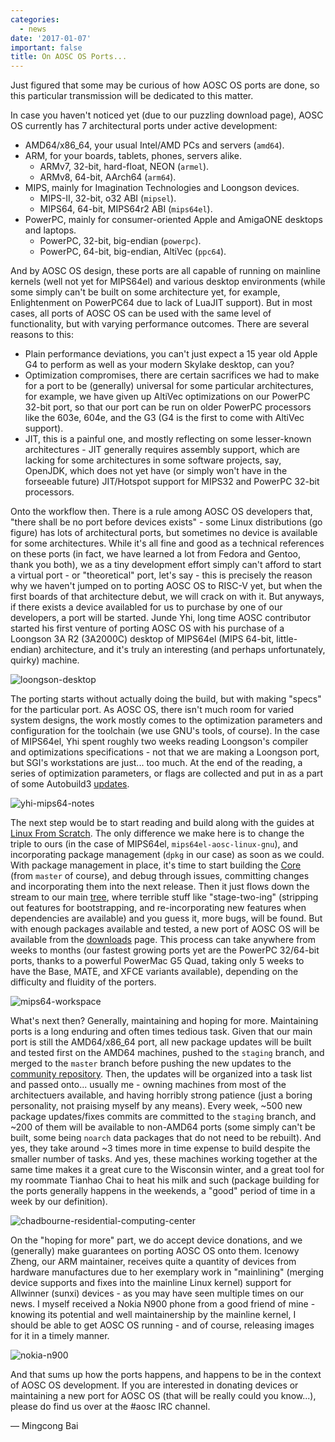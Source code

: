 ```yaml
---
categories:
  - news
date: '2017-01-07'
important: false
title: On AOSC OS Ports...
---
```



Just figured that some may be curious of how AOSC OS ports are done, so this
particular transmission will be dedicated to this matter.

In case you haven't noticed yet (due to our puzzling download page), AOSC OS
currently has 7 architectural ports under active development:

- AMD64/x86_64, your usual Intel/AMD PCs and servers (`amd64`).
- ARM, for your boards, tablets, phones, servers alike.
  - ARMv7, 32-bit, hard-float, NEON (`armel`).
  - ARMv8, 64-bit, AArch64 (`arm64`).
- MIPS, mainly for Imagination Technologies and Loongson devices.
  - MIPS-II, 32-bit, o32 ABI (`mipsel`).
  - MIPS64, 64-bit, MIPS64r2 ABI (`mips64el`).
- PowerPC, mainly for consumer-oriented Apple and AmigaONE desktops and laptops.
  - PowerPC, 32-bit, big-endian (`powerpc`).
  - PowerPC, 64-bit, big-endian, AltiVec (`ppc64`).

And by AOSC OS design, these ports are all capable of running on mainline
kernels (well not yet for MIPS64el) and various desktop environments (while
some simply can't be built on some architecture yet, for example, Enlightenment
on PowerPC64 due to lack of LuaJIT support). But in most cases, all ports of
AOSC OS can be used with the same level of functionality, but with varying
performance outcomes. There are several reasons to this:

- Plain performance deviations, you can't just expect a 15 year old Apple G4 to
  perform as well as your modern Skylake desktop, can you?
- Optimization compromises, there are certain sacrifices we had to make for a
  port to be (generally) universal for some particular architectures, for
  example, we have given up AltiVec optimizations on our PowerPC 32-bit port,
  so that our port can be run on older PowerPC processors like the 603e, 604e,
  and the G3 (G4 is the first to come with AltiVec support).
- JIT, this is a painful one, and mostly reflecting on some lesser-known
  architectures - JIT generally requires assembly support, which are lacking
  for some architectures in some software projects, say, OpenJDK, which does not
  yet have (or simply won't have in the forseeable future) JIT/Hotspot support
  for MIPS32 and PowerPC 32-bit processors.

Onto the workflow then. There is a rule among AOSC OS developers that, "there
shall be no port before devices exists" - some Linux distributions (go figure)
has lots of architectural ports, but sometimes no device is available for some
architectures. While it's all fine and good as a technical references on these
ports (in fact, we have learned a lot from Fedora and Gentoo, thank you both),
we as a tiny development effort simply can't afford to start a virtual port -
or "theoretical" port, let's say - this is precisely the reason why we haven't
jumped on to porting AOSC OS to RISC-V yet, but when the first boards of that
architecture debut, we will crack on with it. But anyways, if there exists a
device availabled for us to purchase by one of our developers, a port will be
started. Junde Yhi, long time AOSC contributor started his first venture of
porting AOSC OS with his purchase of a Loongson 3A R2 (3A2000C) desktop of
MIPS64el (MIPS 64-bit, little-endian) architecture, and it's truly an
interesting (and perhaps unfortunately, quirky) machine.

![loongson-desktop](/assets/i/news/mips64-buildbot.jpg)

The porting starts without actually doing the build, but with making "specs" for
the particular port. As AOSC OS, there isn't much room for varied system
designs, the work mostly comes to the optimization parameters and configuration
for the toolchain (we use GNU's tools, of course). In the case of MIPS64el,
Yhi spent roughly two weeks reading Loongson's compiler and optimizations
specifications - not that we are making a Loongson port, but SGI's workstations
are just... too much. At the end of the reading, a series of optimization
parameters, or flags are collected and put in as a part of some Autobuild3
[updates](https://github.com/AOSC-Dev/autobuild3/compare/7271c3c26d9e3aca26454e1608d7acb2059be360...fbc87e53a1131e1e187b0716d54b79fe45c01de6).

![yhi-mips64-notes](/assets/i/news/mips64-yhi-notes.jpg)

The next step would be to start reading and build along with the guides at
[Linux From Scratch](http://www.linuxformscratch.org/). The only difference we
make here is to change the triple to ours (in the case of MIPS64el,
`mips64el-aosc-linux-gnu`), and incorporating package management (`dpkg` in our
case) as soon as we could. With package management in place, it's time to start
building the [Core](https://github.com/AOSC-Dev/aosc-os-core/) (from `master`
of course), and debug through issues, committing changes and incorporating them
into the next release. Then it just flows down the stream to our main
[tree](https://github.com/AOSC-Dev/aosc-os-abbs/), where terrible stuff like
"stage-two-ing" (stripping out features for bootstrapping, and re-incorporating
new features when dependencies are available) and you guess it, more bugs, will
be found. But with enough packages available and tested, a new port of AOSC OS
will be available from the [downloads](https://aosc.io/os-download/) page. This
process can take anywhere from weeks to months (our fastest growing ports yet
are the PowerPC 32/64-bit ports, thanks to a powerful PowerMac G5 Quad, taking
only 5 weeks to have the Base, MATE, and XFCE variants available), depending on
the difficulty and fluidity of the porters.

![mips64-workspace](/assets/i/news/mips64-workspace.jpg)

What's next then? Generally, maintaining and hoping for more. Maintaining ports
is a long enduring and often times tedious task. Given that our main port is
still the AMD64/x86_64 port, all new package updates will be built and tested
first on the AMD64 machines, pushed to the `staging` branch, and merged to the
`master` branch before pushing the new updates to the
[community repository](https://repo.aosc.io/). Then, the updates will be
organized into a task list and passed onto... usually me - owning machines from
most of the architectuers available, and having horribly strong patience (just
a boring personality, not praising myself by any means). Every week, ~500 new
package updates/fixes commits are committed to the `staging` branch, and ~200
of them will be available to non-AMD64 ports (some simply can't be built, some
being `noarch` data packages that do not need to be rebuilt). And yes, they take
around ~3 times more in time expense to build despite the smaller number of
tasks. And yes, these machines working together at the same time makes it a
great cure to the Wisconsin winter, and a great tool for my roommate Tianhao Chai
to heat his milk and such (package building for the ports generally happens in
the weekends, a "good" period of time in a week by our definition).

![chadbourne-residential-computing-center](/assets/i/news/ports-build-farm.jpg)

On the "hoping for more" part, we do accept device donations, and we (generally)
make guarantees on porting AOSC OS onto them. Icenowy Zheng, our ARM maintainer,
receives quite a quantity of devices from hardware manufactures due to her
exemplary work in "mainlining" (merging device supports and fixes into the
mainline Linux kernel) support for Allwinner (sunxi) devices - as you may have
seen multiple times on our news. I myself received a Nokia N900 phone from a
good friend of mine - knowing its potential and well maintainership by the
mainline kernel, I should be able to get AOSC OS running - and of course,
releasing images for it in a timely manner.

![nokia-n900](/assets/i/news/nokia-n900.jpg)

And that sums up how the ports happens, and happens to be in the context of
AOSC OS development. If you are interested in donating devices or maintaining
a new port for AOSC OS (that will be really could you know...), please do find
us over at the #aosc IRC channel.

— Mingcong Bai